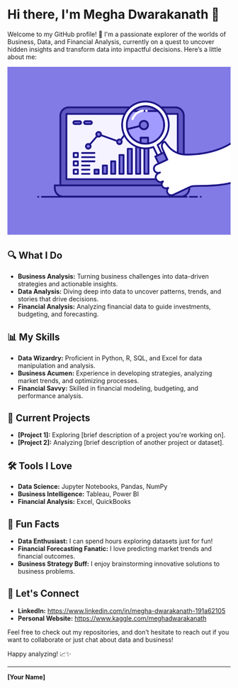 # Hi there, I'm Megha Dwarakanath 👋

Welcome to my GitHub profile! 🚀 I'm a passionate explorer of the worlds of Business, Data, and Financial Analysis, currently on a quest to uncover hidden insights and transform data into impactful decisions. Here’s a little about me:

![](https://github.com/MeghaDwarakanath/MeghaDwarakanath/blob/main/74pZ.gif)

## 🔍 What I Do
- **Business Analysis:** Turning business challenges into data-driven strategies and actionable insights.
- **Data Analysis:** Diving deep into data to uncover patterns, trends, and stories that drive decisions.
- **Financial Analysis:** Analyzing financial data to guide investments, budgeting, and forecasting.

## 📊 My Skills
- **Data Wizardry:** Proficient in Python, R, SQL, and Excel for data manipulation and analysis.
- **Business Acumen:** Experience in developing strategies, analyzing market trends, and optimizing processes.
- **Financial Savvy:** Skilled in financial modeling, budgeting, and performance analysis.

## 🚀 Current Projects
- **[Project 1]:** Exploring [brief description of a project you're working on].
- **[Project 2]:** Analyzing [brief description of another project or dataset].

## 🛠️ Tools I Love
- **Data Science:** Jupyter Notebooks, Pandas, NumPy
- **Business Intelligence:** Tableau, Power BI
- **Financial Analysis:** Excel, QuickBooks

## 🌟 Fun Facts
- **Data Enthusiast:** I can spend hours exploring datasets just for fun!
- **Financial Forecasting Fanatic:** I love predicting market trends and financial outcomes.
- **Business Strategy Buff:** I enjoy brainstorming innovative solutions to business problems.

## 🤝 Let's Connect
- **LinkedIn:** https://www.linkedin.com/in/megha-dwarakanath-191a62105
- **Personal Website:** https://www.kaggle.com/meghadwarakanath

Feel free to check out my repositories, and don’t hesitate to reach out if you want to collaborate or just chat about data and business!

Happy analyzing! 📈✨

---

**[Your Name]**

